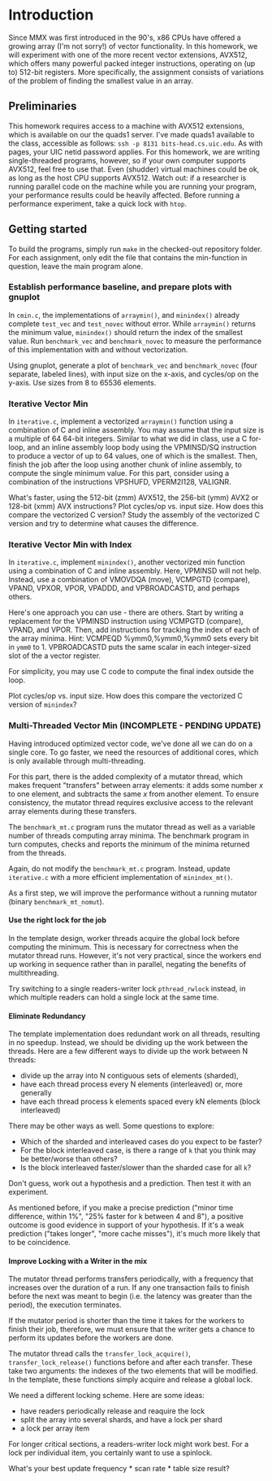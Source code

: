 # Introduction

Since MMX was first introduced in the 90's, x86 CPUs have offered a growing array (I'm not sorry!) of vector functionality. In this homework, we will experiment with one of the more recent vector extensions, AVX512, which offers many powerful packed integer instructions, operating on (up to) 512-bit registers. More specifically, the assignment consists of variations of the problem of finding the smallest value in an array.

## Preliminaries

This homework requires access to a machine with AVX512 extensions, which is available on our the quads1 server. I've made quads1 available to the class, accessible as follows: `ssh -p 8131 bits-head.cs.uic.edu`. As with pages, your UIC netid password applies. For this homework, we are writing single-threaded programs, however, so if your own computer supports AVX512, feel free to use that. Even (shudder) virtual machines could be ok, as long as the host CPU supports AVX512. Watch out: if a researcher is running parallel code on the machine while you are running your program, your performance results could be heavily affected. Before running a performance experiment, take a quick lock with `htop`.

## Getting started

To build the programs, simply run `make` in the checked-out repository folder. For each assignment, only edit the file that contains the min-function in question, leave the main program alone.

### Establish performance baseline, and prepare plots with gnuplot

In `cmin.c`, the implementations of `arraymin()`, and `minindex()` already complete `test_vec` and `test_novec` without error. While `arraymin()` returns the minimum value, `minindex()` should return the index of the smallest value. Run `benchmark_vec` and `benchmark_novec` to measure the performance of this implementation with and without vectorization.

Using gnuplot, generate a plot of `benchmark_vec` and `benchmark_novec` (four separate, labeled lines), with input size on the x-axis, and cycles/op on the y-axis. Use sizes from 8 to 65536 elements. 

### Iterative Vector Min

In `iterative.c`, implement a vectorized `arraymin()` function using a combination of C and inline assembly.
You may assume that the input size is a multiple of 64 64-bit integers. Similar to what we did in class, use a C for-loop, and an inline assembly loop body using the VPMINSD/SQ instruction to produce a vector of up to 64 values, one of which is the smallest. Then, finish the job after the loop using another chunk of inline assembly, to compute the single minimum value. For this part, consider using a combination of the instructions VPSHUFD, VPERM2I128, VALIGNR. 

What's faster, using the 512-bit (zmm) AVX512, the 256-bit (ymm) AVX2 or 128-bit (xmm) AVX instructions? 
Plot cycles/op vs. input size. How does this compare the vectorized C version?
Study the assembly of the vectorized C version and try to determine what causes the difference.

### Iterative Vector Min with Index

In `iterative.c`, implement `minindex()`, another vectorized min function using a combination of C and inline assembly. Here, VPMINSD will not help. Instead, use a combination of VMOVDQA (move), VCMPGTD (compare), VPAND, VPXOR, VPOR, VPADDD, and VPBROADCASTD, and perhaps others.

Here's one approach you can use - there are others.
Start by writing a replacement for the VPMINSD instruction using VCMPGTD (compare), VPAND, and VPOR. Then, add instructions for tracking the index of each of the array minima. Hint: VCMPEQD %ymm0,%ymm0,%ymm0 sets every bit in `ymm0` to 1. VPBROADCASTD puts the same scalar in each integer-sized slot of the a vector register.

For simplicity, you may use C code to compute the final index outside the loop.

Plot cycles/op vs. input size. How does this compare the vectorized C version of `minindex`? 

### Multi-Threaded Vector Min (INCOMPLETE - PENDING UPDATE)

Having introduced optimized vector code, we've done all we can do on a single core. To go faster, we need the resources of additional cores, which is only available through multi-threading. 

For this part, there is the added complexity of a mutator thread, which makes frequent "transfers" between array elements: it adds some number $x$ to one element, and subtracts the same $x$ from another element. To ensure consistency, the mutator thread requires exclusive access to the relevant array elements during these transfers.


The `benchmark_mt.c` program runs the mutator thread as well as a variable number of threads computing array minima. The benchmark program in turn computes, checks and reports the minimum of the minima returned from the threads. 

Again, do not modify the `benchmark_mt.c` program. Instead, update `iterative.c` with a more efficient implementation of `minindex_mt()`. 

As a first step, we will improve the performance without a running mutator (binary `benchmark_mt_nomut`).

#### Use the right lock for the job

In the template design, worker threads acquire the global lock before computing the minimum. This is necessary for correctness when the mutator thread runs. However, it's not very practical, since the workers end up working in sequence rather than in parallel, negating the benefits of multithreading. 

Try switching to a single readers-writer lock `pthread_rwlock` instead, in which multiple readers can hold a single lock at the same time. 

#### Eliminate Redundancy

The template implementation does redundant work on all threads, resulting in no speedup. Instead, we should be dividing up the work between the threads.
Here are a few different ways to divide up the work between N threads: 

 * divide up the array into N contiguous sets of elements (sharded),
 * have each thread process every N elements (interleaved) or, more generally
 * have each thread process k elements spaced every kN elements (block interleaved)

There may be other ways as well. Some questions to explore: 

* Which of the sharded and interleaved cases do you expect to be faster?
* For the block interleaved case, is there a range of `k` that you think may be better/worse than others?
* Is the block interleaved faster/slower than the sharded case for all `k`?

Don't guess, work out a hypothesis and a prediction. Then test it with an experiment.

As mentioned before, if you make a precise prediction ("minor time difference, within 1%", "25% faster for k between 4 and 8"), a positive outcome is good evidence in support of your hypothesis. If it's a weak prediction ("takes longer", "more cache misses"), it's much more likely that to be coincidence. 

#### Improve Locking with a Writer in the mix

The mutator thread performs transfers periodically, with a frequency that increases over the duration of a run. 
If any one transaction fails to finish before the next was meant to begin (i.e. the latency was greater than the period), the execution terminates. 

If the mutator period is shorter than the time it takes for the workers to finish their job, therefore, we must ensure that the writer gets a chance to 
perform its updates before the workers are done. 

The mutator thread calls the `transfer_lock_acquire()`, `transfer_lock_release()` functions before and after each transfer. These take two arguments: the indexes of the two elements that will be modified. In the template, these functions simply acquire and release a global lock. 

We need a different locking scheme. Here are some ideas:

* have readers periodically release and reaquire the lock
* split the array into several shards, and have a lock per shard
* a lock per array item

For longer critical sections, a readers-writer lock might work best. 
For a lock per individual item, you certainly want to use a spinlock. 

What's your best update frequency * scan rate * table size result?





